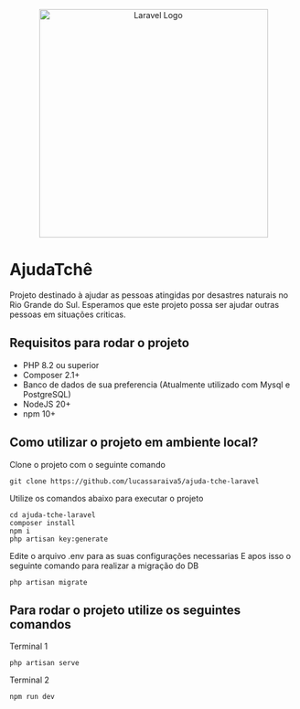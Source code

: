 <p align="center"><a href="https://laravel.com" target="_blank"><img src="https://raw.githubusercontent.com/laravel/art/master/logo-lockup/5%20SVG/2%20CMYK/1%20Full%20Color/laravel-logolockup-cmyk-red.svg" width="400" alt="Laravel Logo"></a></p>

# AjudaTchê

Projeto destinado à ajudar as pessoas atingidas por desastres naturais no Rio Grande do Sul. Esperamos que este projeto possa ser ajudar outras pessoas em situações criticas.

## Requisitos para rodar o projeto

* PHP 8.2 ou superior
* Composer 2.1+
* Banco de dados de sua preferencia (Atualmente utilizado com Mysql e PostgreSQL)
* NodeJS 20+
* npm 10+

## Como utilizar o projeto em ambiente local?

Clone o projeto com o seguinte comando

```
git clone https://github.com/lucassaraiva5/ajuda-tche-laravel
```

Utilize os comandos abaixo para executar o projeto

```
cd ajuda-tche-laravel
composer install
npm i
php artisan key:generate
```

Edite o arquivo .env para as suas configurações necessarias
E apos isso o seguinte comando para realizar a migração do DB

```
php artisan migrate
```

## Para rodar o projeto utilize os seguintes comandos

Terminal 1
```
php artisan serve
```

Terminal 2
```
npm run dev
```
